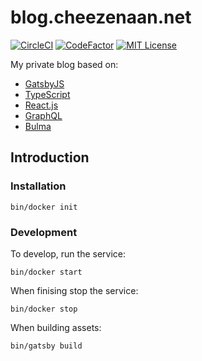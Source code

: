 # blog.cheezenaan.net

[![CircleCI](https://circleci.com/gh/cheezenaan/blog/tree/master.svg?style=svg)](https://circleci.com/gh/cheezenaan/blog/tree/master)
[![CodeFactor](https://www.codefactor.io/repository/github/cheezenaan/blog/badge?style=plastic)](https://www.codefactor.io/repository/github/cheezenaan/blog)
[![MIT License](https://img.shields.io/badge/license-MIT-blue.svg)](LICENSE)

My private blog based on:

- [GatsbyJS](https://www.gatsbyjs.org/)
- [TypeScript](https://www.typescriptlang.org/)
- [React.js](https://reactjs.org/)
- [GraphQL](https://graphql.org/)
- [Bulma](https://bulma.io/)

## Introduction

### Installation

```/bin/sh
bin/docker init
```

### Development

To develop, run the service:

```/bin/sh
bin/docker start
```

When finising stop the service:

```/bin/sh
bin/docker stop
```

When building assets:

```/bin/sh
bin/gatsby build
```
